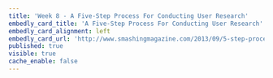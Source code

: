 ```yaml
---
title: 'Week 8 - A Five-Step Process For Conducting User Research'
embedly_card_title: 'A Five-Step Process For Conducting User Research'
embedly_card_alignment: left
embedly_card_url: 'http://www.smashingmagazine.com/2013/09/5-step-process-conducting-user-research/'
published: true
visible: true
cache_enable: false
---
```

